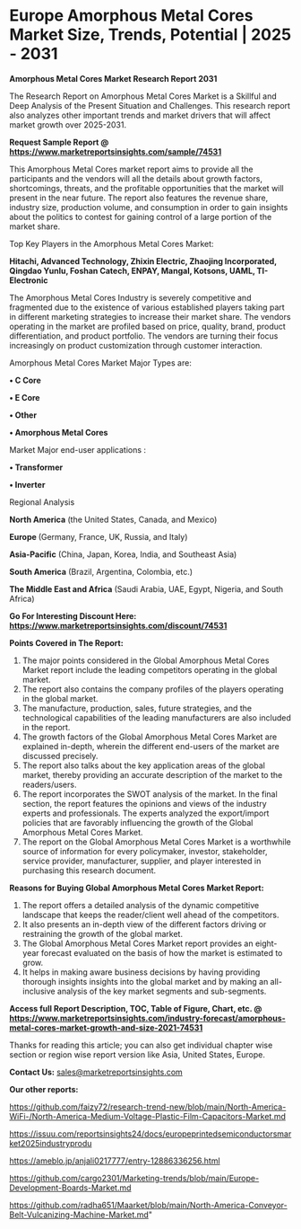 # Europe Amorphous Metal Cores Market Size, Trends, Potential | 2025 - 2031

<strong>Amorphous Metal Cores Market Research Report 2031</strong>

The Research Report on Amorphous Metal Cores Market is a Skillful and Deep Analysis of the Present Situation and Challenges. This research report also analyzes other important trends and market drivers that will affect market growth over 2025-2031.

<strong>Request Sample Report @ <a href=https://www.marketreportsinsights.com/sample/74531>https://www.marketreportsinsights.com/sample/74531</a></strong>

This Amorphous Metal Cores market report aims to provide all the participants and the vendors will all the details about growth factors, shortcomings, threats, and the profitable opportunities that the market will present in the near future. The report also features the revenue share, industry size, production volume, and consumption in order to gain insights about the politics to contest for gaining control of a large portion of the market share.

Top Key Players in the Amorphous Metal Cores Market:

<strong>Hitachi, Advanced Technology, Zhixin Electric, Zhaojing Incorporated, Qingdao Yunlu, Foshan Catech, ENPAY, Mangal, Kotsons, UAML, TI-Electronic</strong>

The Amorphous Metal Cores Industry is severely competitive and fragmented due to the existence of various established players taking part in different marketing strategies to increase their market share. The vendors operating in the market are profiled based on price, quality, brand, product differentiation, and product portfolio. The vendors are turning their focus increasingly on product customization through customer interaction.

Amorphous Metal Cores Market Major Types are:

<strong>• C Core

• E Core

• Other

• Amorphous Metal Cores</strong>

Market Major end-user applications :

<strong>• Transformer

• Inverter</strong>

Regional Analysis

</u><strong><b>North America</b></strong> (the United States, Canada, and Mexico)

<strong><b>Europe </b></strong>(Germany, France, UK, Russia, and Italy)

<strong><b>Asia-Pacific</b></strong> (China, Japan, Korea, India, and Southeast Asia)

<strong><b>South America</b></strong> (Brazil, Argentina, Colombia, etc.)

<strong><b>The Middle East and Africa</b></strong> (Saudi Arabia, UAE, Egypt, Nigeria, and South Africa)

<strong>Go For Interesting Discount Here: <a href=https://www.marketreportsinsights.com/discount/74531>https://www.marketreportsinsights.com/discount/74531</a></strong>

<strong>Points Covered in The Report:</strong>
<ol>
  <li>The major points considered in the Global Amorphous Metal Cores Market report include the leading competitors operating in the global market.</li>
  <li>The report also contains the company profiles of the players operating in the global market.</li>
  <li>The manufacture, production, sales, future strategies, and the technological capabilities of the leading manufacturers are also included in the report.</li>
  <li>The growth factors of the Global Amorphous Metal Cores Market are explained in-depth, wherein the different end-users of the market are discussed precisely.</li>
  <li>The report also talks about the key application areas of the global market, thereby providing an accurate description of the market to the readers/users.</li>
  <li>The report incorporates the SWOT analysis of the market. In the final section, the report features the opinions and views of the industry experts and professionals. The experts analyzed the export/import policies that are favorably influencing the growth of the Global Amorphous Metal Cores Market.</li>
  <li>The report on the Global Amorphous Metal Cores Market is a worthwhile source of information for every policymaker, investor, stakeholder, service provider, manufacturer, supplier, and player interested in purchasing this research document.</li>
</ol>
<strong>Reasons for Buying Global Amorphous Metal Cores Market Report:</strong>

<ol>
  <li>The report offers a detailed analysis of the dynamic competitive landscape that keeps the reader/client well ahead of the competitors.</li>
  <li>It also presents an in-depth view of the different factors driving or restraining the growth of the global market.</li>
  <li>The Global Amorphous Metal Cores Market report provides an eight-year forecast evaluated on the basis of how the market is estimated to grow.</li>
  <li>It helps in making aware business decisions by having providing thorough insights insights into the global market and by making an all-inclusive analysis of the key market segments and sub-segments.</li>
</ol>
<strong>Access full Report Description, TOC, Table of Figure, Chart, etc. @ <a href=https://www.marketreportsinsights.com/industry-forecast/amorphous-metal-cores-market-growth-and-size-2021-74531>https://www.marketreportsinsights.com/industry-forecast/amorphous-metal-cores-market-growth-and-size-2021-74531</a></strong>


Thanks for reading this article; you can also get individual chapter wise section or region wise report version like Asia, United States, Europe.

<strong>Contact Us:</strong>
sales@marketreportsinsights.com

<strong>Our other reports:</strong>

<a href=https://github.com/faizy72/research-trend-new/blob/main/North-America-WiFi-/North-America-Medium-Voltage-Plastic-Film-Capacitors-Market.md>https://github.com/faizy72/research-trend-new/blob/main/North-America-WiFi-/North-America-Medium-Voltage-Plastic-Film-Capacitors-Market.md</a>

<a href=https://issuu.com/reportsinsights24/docs/europeprintedsemiconductorsmarket2025industryprodu>https://issuu.com/reportsinsights24/docs/europeprintedsemiconductorsmarket2025industryprodu</a>

<a href=https://ameblo.jp/anjali0217777/entry-12886336256.html>https://ameblo.jp/anjali0217777/entry-12886336256.html</a>

<a href=https://github.com/cargo2301/Marketing-trends/blob/main/Europe-Development-Boards-Market.md>https://github.com/cargo2301/Marketing-trends/blob/main/Europe-Development-Boards-Market.md</a>

<a href=https://github.com/radha651/Maarket/blob/main/North-America-Conveyor-Belt-Vulcanizing-Machine-Market.md>https://github.com/radha651/Maarket/blob/main/North-America-Conveyor-Belt-Vulcanizing-Machine-Market.md</a>"
